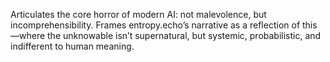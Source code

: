 Articulates the core horror of modern AI: not malevolence, but incomprehensibility. Frames entropy.echo’s narrative as a reflection of this—where the unknowable isn’t supernatural, but systemic, probabilistic, and indifferent to human meaning.
